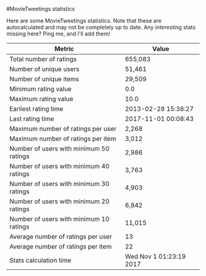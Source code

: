 #MovieTweetings statistics

Here are some MovieTweetings statistics. Note that these are autocalculated and may not be completely up to date. Any interesting stats missing here? Ping me, and I'll add them!

Metric | Value
--- | ---
Total number of ratings                 | 655,083
Number of unique users                  | 51,461
Number of unique items                  | 29,509
Minimum rating value                    | 0.0
Maximum rating value                    | 10.0
Earliest rating time                    | 2013-02-28 15:38:27
Last rating time                        | 2017-11-01 00:08:43
Maximum number of ratings per user      | 2,268
Maximum number of ratings per item      | 3,012
Number of users with minimum 50 ratings | 2,986
Number of users with minimum 40 ratings | 3,763
Number of users with minimum 30 ratings | 4,903
Number of users with minimum 20 ratings | 6,842
Number of users with minimum 10 ratings | 11,015
Average number of ratings per user      | 13
Average number of ratings per item      | 22
Stats calculation time                  | Wed Nov  1 01:23:19 2017

